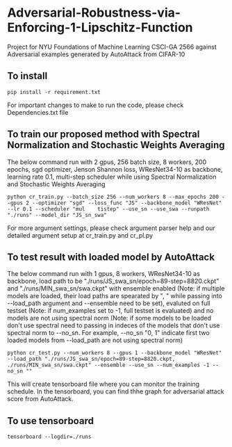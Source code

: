 # Adversarial-Robustness-via-Enforcing-1-Lipschitz-Function
Project for NYU Foundations of Machine Learning CSCI-GA 2566 against Adversarial examples generated by AutoAttack from CIFAR-10 

## To install
```
pip install -r requirement.txt
```
For important changes to make to run the code, please check Dependencies.txt file

## To train our proposed method with Spectral Normalization and Stochastic Weights Averaging
The below command run with 2 gpus, 256 batch size, 8 workers, 200 epochs, sgd optimizer, Jenson Shannon loss, WResNet34-10 as backbone, learning rate 0.1, multi-step scheduler while using Spectral Normalization and Stochastic Weights Averaging
```
python cr_train.py --batch_size 256 --num_workers 8 --max_epochs 200 --gpus 2 --optimizer "sgd" --loss_func "JS" --backbone_model "WResNet" --lr 0.1 --scheduler "mul    tistep" --use_sn --use_swa --runpath "./runs" --model_dir "JS_sn_swa"
```
For more argument settings, please check argument parser help and our detailed argument setup at cr_train.py and cr_pl.py

## To test result with loaded model by AutoAttack
The below command run with 1 gpus, 8 workers, WResNet34-10 as backbone, load path to be "./runs/JS_swa_sn/epoch=89-step=8820.ckpt" and "./runs/MIN_swa_sn/swa.ckpt" with ensemble enabled (Note: if multiple models are loaded, their load paths are spearated by ", " while passing into --load_path argument and --ensemble need to be set), evaluted on full testset (Note: if num_examples set to -1, full testset is evaluated) and no models are not using spectral norm (Note: if some models to be loaded don't use spectral need to passing in indeces of the models that don't use spectral norm to --no_sn. For example, --no_sn "0, 1" indicate first two loaded models from --load_path are not using spectral norm)
```
python cr_test.py --num_workers 8 --gpus 1 --backbone_model "WResNet" --load_path "./runs/JS_swa_sn/epoch=89-step=8820.ckpt, ./runs/MIN_swa_sn/swa.ckpt" --ensemble --use_sn --num_examples -1 --no_sn ""
``` 

This will create tensorboard file where you can monitor the training schedule. In the tensorboard, you can find thhe graph for adversarial attack score from AutoAttack.

## To use tensorboard
```
tensorboard --logdir=./runs
```
